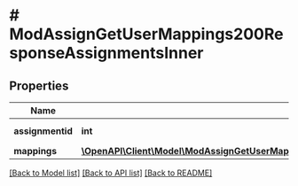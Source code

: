 # # ModAssignGetUserMappings200ResponseAssignmentsInner

## Properties

Name | Type | Description | Notes
------------ | ------------- | ------------- | -------------
**assignmentid** | **int** | assignment id | [optional]
**mappings** | [**\OpenAPI\Client\Model\ModAssignGetUserMappings200ResponseAssignmentsInnerMappingsInner[]**](ModAssignGetUserMappings200ResponseAssignmentsInnerMappingsInner.md) |  | [optional]

[[Back to Model list]](../../README.md#models) [[Back to API list]](../../README.md#endpoints) [[Back to README]](../../README.md)
